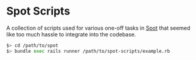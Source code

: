 # Spot Scripts

A collection of scripts used for various one-off tasks in [Spot] that seemed like too much hassle
to integrate into the codebase.

```bash
$> cd /path/to/spot
$> bundle exec rails runner /path/to/spot-scripts/example.rb
```

[spot]: https://github.com/LafayetteCollegeLibraries/spot
